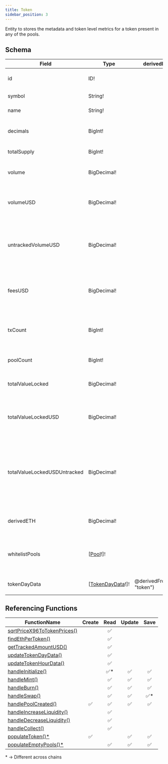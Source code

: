 ```yaml
---
title: Token
sidebar_position: 3
---
```


Entity to stores the metadata and token level metrics for a token present in any of the pools.

## Schema
|Field|Type|derivedFrom|Description|
|-|-|-|-|
|id | ID! | | Token Contract Address | 
|symbol | String! | | Token Symbol | 
|name | String! | | Token Name | 
|decimals | BigInt! | | No. of decimals in the token value | 
|totalSupply | BigInt! | | Total supply of the token | 
|volume | BigDecimal! | | Total token volume traded in swaps | 
|volumeUSD | BigDecimal! | | Total token value traded in swaps in USD | 
|untrackedVolumeUSD | BigDecimal! | | Total token value traded in USD, including pools with unreliable USD values | 
|feesUSD | BigDecimal! | | Amount of Fees taken from token swaps in derived in USD | 
|txCount | BigInt! | | No. of transactions across all pools that include this token  | 
|poolCount | BigInt! | | No. of pools containing this token | 
|totalValueLocked | BigDecimal! | | Liquidity across all pools for the token | 
|totalValueLockedUSD | BigDecimal! | | Liquidity across all pools for the token in terms of USD value | 
|totalValueLockedUSDUntracked | BigDecimal! | | Liquidity across all pools (including pools with unreliable USD values) for the token in terms of USD value | 
|derivedETH | BigDecimal! | | Price of token relative to ETH | 
|whitelistPools | [[Pool](./pool)!]! | | [Pool](./pool) entities which can can be used for reliable USD pricing of the token | 
|tokenDayData | [[TokenDayData](./tokendaydata)!]! | @derivedFrom(field: "token") | Link to daily stats for the token | 

## Referencing Functions

|FunctionName|Create|Read|Update|Save|
|-|-|-|-|-|
|[sqrtPriceX96ToTokenPrices()](../functions-n-handlers/utils/pricing.ts#sqrtpricex96totokenprices)||<center>:white_check_mark:</center>|||
|[findEthPerToken()](../functions-n-handlers/utils/pricing.ts#findethpertoken)||<center>:white_check_mark:</center>|||
|[getTrackedAmountUSD()](../functions-n-handlers/utils/pricing.ts#gettrackedamountusd)||<center>:white_check_mark:</center>|||
|[updateTokenDayData()](../functions-n-handlers/utils/intervalUpdates.ts#updatetokendaydata)||<center>:white_check_mark:</center>|||
|[updateTokenHourData()](../functions-n-handlers/utils/intervalUpdates.ts#updatetokenhourdata)||<center>:white_check_mark:</center>|||
|[handleInitialize()](../functions-n-handlers/mappings/core.ts#handleinitialize)||<center>:white_check_mark:*</center>|<center>:white_check_mark:</center>|<center>:white_check_mark:</center>|
|[handleMint()](../functions-n-handlers/mappings/core.ts#handlemint)||<center>:white_check_mark:</center>|<center>:white_check_mark:</center>|<center>:white_check_mark:</center>|
|[handleBurn()](../functions-n-handlers/mappings/core.ts#handleburn)||<center>:white_check_mark:</center>|<center>:white_check_mark:</center>|<center>:white_check_mark:</center>|
|[handleSwap()](../functions-n-handlers/mappings/core.ts#handleswap)||<center>:white_check_mark:</center>|<center>:white_check_mark:</center>|<center>:white_check_mark:*</center>|
|[handlePoolCreated()](../functions-n-handlers/mappings/factory.ts#handlepoolcreated)|<center>:white_check_mark:</center>|<center>:white_check_mark:</center>|<center>:white_check_mark:</center>|<center>:white_check_mark:</center>|
|[handleIncreaseLiquidity()](../functions-n-handlers/mappings/position-manager.ts#handleincreaseliquidity)||<center>:white_check_mark:</center>|||
|[handleDecreaseLiquidity()](../functions-n-handlers/mappings/position-manager.ts#handledecreaseliquidity)||<center>:white_check_mark:</center>|||
|[handleCollect()](../functions-n-handlers/mappings/position-manager.ts#handlecollect)||<center>:white_check_mark:</center>|||
|[populateToken()\*](../functions-n-handlers/utils/backfill.ts#populatetoken)|<center>:white_check_mark:</center>||<center>:white_check_mark:</center>|<center>:white_check_mark:</center>|
|[populateEmptyPools()\*](../functions-n-handlers/utils/backfill.ts#populateemptypools)||<center>:white_check_mark:</center>|<center>:white_check_mark:</center>|<center>:white_check_mark:</center>|

\* -> Different across chains